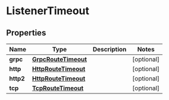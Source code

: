 

# ListenerTimeout


## Properties

| Name | Type | Description | Notes |
|------------ | ------------- | ------------- | -------------|
|**grpc** | [**GrpcRouteTimeout**](GrpcRouteTimeout.md) |  |  [optional] |
|**http** | [**HttpRouteTimeout**](HttpRouteTimeout.md) |  |  [optional] |
|**http2** | [**HttpRouteTimeout**](HttpRouteTimeout.md) |  |  [optional] |
|**tcp** | [**TcpRouteTimeout**](TcpRouteTimeout.md) |  |  [optional] |



